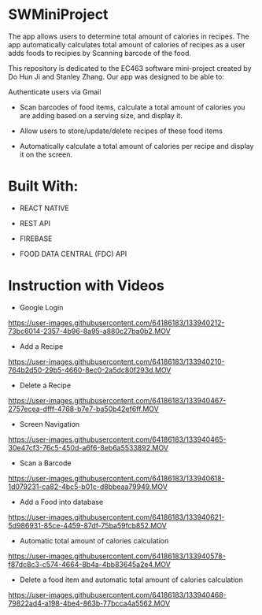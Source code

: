 # SWMiniProject

The app allows users to determine total amount of calories in recipes. The app automatically calculates total amount of calories of recipes 
as a user adds foods to recipies by Scanning barcode of the food. 

This repository is dedicated to the EC463 software mini-project created by Do Hun Ji and Stanley Zhang. Our app was designed to be able to:

Authenticate users via Gmail

- Scan barcodes of food items, calculate a total amount of calories you are adding based on a serving size, and display it.

- Allow users to store/update/delete recipes of these food items

- Automatically calculate a total amount of calories per recipe and display it on the screen.

# Built With:

- REACT NATIVE

- REST API

- FIREBASE

- FOOD DATA CENTRAL (FDC) API

# Instruction with Videos

- Google Login

https://user-images.githubusercontent.com/64186183/133940212-73bc6014-2357-4b96-8a95-a880c27ba0b2.MOV


- Add a Recipe

https://user-images.githubusercontent.com/64186183/133940210-764b2d50-29b5-4660-8ec0-2a5dc80f293d.MOV


- Delete a Recipe

https://user-images.githubusercontent.com/64186183/133940467-2757ecea-dfff-4768-b7e7-ba50b42ef6ff.MOV


- Screen Navigation

https://user-images.githubusercontent.com/64186183/133940465-30e47cf3-76c5-450d-a6f6-8eb6a5533892.MOV


- Scan a Barcode

https://user-images.githubusercontent.com/64186183/133940618-1d079231-ca82-4bc5-b01c-d8bbeaa79949.MOV


- Add a Food into database

https://user-images.githubusercontent.com/64186183/133940621-5d986931-85ce-4459-87df-75ba59fcb852.MOV


- Automatic total amount of calories calculation

https://user-images.githubusercontent.com/64186183/133940578-f87dc8c3-c574-4664-8b4a-4bb83645a2e4.MOV


- Delete a food item and automatic total amount of calories calculation

https://user-images.githubusercontent.com/64186183/133940468-79822ad4-a198-4be4-863b-77bcca4a5562.MOV





